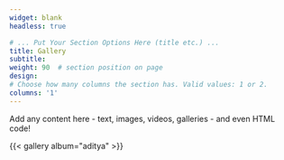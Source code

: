 ```yaml
---
widget: blank
headless: true

# ... Put Your Section Options Here (title etc.) ...
title: Gallery
subtitle:
weight: 90  # section position on page
design:
# Choose how many columns the section has. Valid values: 1 or 2.
columns: '1'
---
```


Add any content here - text, images, videos, galleries - and even HTML code!

{{< gallery album="aditya" >}} 
